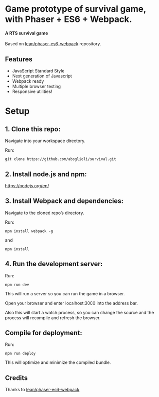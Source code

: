 # Game prototype of survival game, with Phaser + ES6 + Webpack.

#### A RTS survival game

Based on [lean/phaser-es6-webpack](https://github.com/lean/phaser-es6-webpack) repository.

## Features
- JavaScript Standard Style
- Next generation of Javascript
- Webpack ready
- Multiple browser testing
- Responsive utilities!


# Setup

## 1. Clone this repo:

Navigate into your workspace directory.

Run:

```
git clone https://github.com/aboglioli/survival.git
```

## 2. Install node.js and npm:

https://nodejs.org/en/

## 3. Install Webpack and dependencies:

Navigate to the cloned repo’s directory.

Run:

```
npm install webpack -g
```

and

```
npm install
```

## 4. Run the development server:

Run:

```
npm run dev
```

This will run a server so you can run the game in a browser.

Open your browser and enter localhost:3000 into the address bar.

Also this will start a watch process, so you can change the source and the process will recompile and refresh the browser.


## Compile for deployment:

Run:

```
npm run deploy
```

This will optimize and minimize the compiled bundle.

## Credits
Thanks to [lean/phaser-es6-webpack](https://github.com/lean/phaser-es6-webpack)
